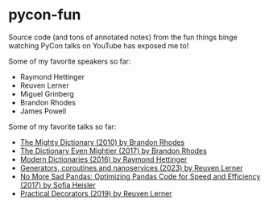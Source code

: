 # pycon-fun
Source code (and tons of annotated notes) from the fun things binge watching PyCon talks on YouTube has exposed me to!

Some of my favorite speakers so far:
- Raymond Hettinger
- Reuven Lerner
- Miguel Grinberg 
- Brandon Rhodes
- James Powell


Some of my favorite talks so far:
- [The Mighty Dictionary (2010) by Brandon Rhodes](https://www.youtube.com/watch?v=oMyy4Sm0uBs)
- [The Dictionary Even Mightier (2017) by Brandon Rhodes](https://www.youtube.com/watch?v=66P5FMkWoVU)
- [Modern Dictionaries (2016) by Raymond Hettinger](https://www.youtube.com/watch?v=p33CVV29OG8)
- [Generators, coroutines and nanoservices (2023) by Reuven Lerner](https://www.youtube.com/watch?v=tHLOtZNsCBc)
- [No More Sad Pandas: Optimizing Pandas Code for Speed and Efficiency (2017) by Sofia Heisler](https://www.youtube.com/watch?v=HN5d490_KKk)
- [Practical Decorators (2019) by Reuven Lerner](https://www.youtube.com/watch?v=MjHpMCIvwsY)
